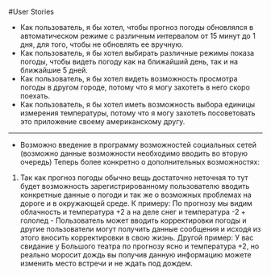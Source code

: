 #User Stories

* Как пользователь, я бы хотел, чтобы прогноз погоды обновлялся в автоматическом режиме с различным интервалом от 15 минут до 1 дня, для того, чтобы не обновлять ее вручную.
* Как пользователь, я бы хотел выбирать различные режимы показа погоды, чтобы видеть погоду как на ближайший день, так и на ближайшие 5 дней.
* Как пользователь, я бы хотел видеть возможность просмотра погоды в другом городе, потому что я могу захотеть в него скоро поехать.
* Как пользователь, я бы хотел иметь возможность выбора единицы измерения температуры, потому что я могу захотеть посоветовать это приложение своему американскому другу.

------------------------

* Возможно введение в программу возможностей социальных сетей (возможно данные возможности необходимо вводить во вторую очередь) Теперь более конкретно о дополнительных возможностях:
1. Так как прогноз погоды обычно вещь достаточно неточная то тут будет возможность зарегистрированному пользователю вводить конкретные данные о погоди и так же о возможных проблемах на дороге и в окружающей среде.
	К примеру: По прогнозу мы видим облачность и температура +2 а на деле снег и температура -2 + гололед - Пользователь может вводить корректировки погоды и другие пользователи могут получить данные сообщения и исходя из этого 
	вносить корректировки в свою жизнь. Другой пример: У вас свидание у Большого театра по прогнозу ясно и температура +2, но реально моросит дождь вы получив данную информацию можете изменить место встречи и не ждать под дождем.

